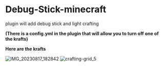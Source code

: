 # Debug-Stick-minecraft
plugin will add debug stick and light crafting

**(There is a config.yml in the plugin that will allow you to turn off one of the krafts)**

**Here are the krafts**



![IMG_20230817_182842](https://github.com/Beesc9it/Debug-Stick-minecraft/assets/94571126/e9044125-cb07-4f38-84db-bff22c813a78)
![crafting-grid_5](https://github.com/Beesc9it/Debug-Stick-minecraft/assets/94571126/1c34b5cb-c0eb-4ed9-b7e1-aa15611ea3a6)
